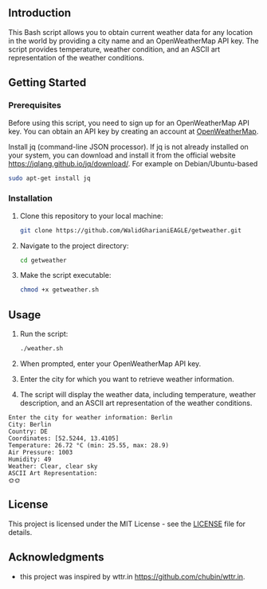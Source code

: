 ## Introduction

This Bash script allows you to obtain current weather data for any location in the world by providing a city name and an OpenWeatherMap API key. The script provides temperature, weather condition, and an ASCII art representation of the weather conditions.

## Getting Started

### Prerequisites

Before using this script, you need to sign up for an OpenWeatherMap API key. You can obtain an API key by creating an account at [OpenWeatherMap](https://openweathermap.org/).

Install jq (command-line JSON processor). If jq is not already installed on your system, you can download and install it from the official website https://jqlang.github.io/jq/download/. For example on Debian/Ubuntu-based

```bash
sudo apt-get install jq
```
### Installation

1. Clone this repository to your local machine:

   ```bash
   git clone https://github.com/WalidGharianiEAGLE/getweather.git
   ```

2. Navigate to the project directory:

   ```bash
   cd getweather
   ```

3. Make the script executable:

   ```bash
   chmod +x getweather.sh
   ```

## Usage

1. Run the script:

   ```bash
   ./weather.sh
   ```

2. When prompted, enter your OpenWeatherMap API key.

3. Enter the city for which you want to retrieve weather information.

4. The script will display the weather data, including temperature, weather description, and an ASCII art representation of the weather conditions.

```
Enter the city for weather information: Berlin
City: Berlin
Country: DE
Coordinates: [52.5244, 13.4105]
Temperature: 26.72 °C (min: 25.55, max: 28.9)
Air Pressure: 1003
Humidity: 49
Weather: Clear, clear sky
ASCII Art Representation:
🌞🌞
```
## License

This project is licensed under the MIT License - see the [LICENSE](LICENSE) file for details.

## Acknowledgments

- this project was inspired by wttr.in https://github.com/chubin/wttr.in.

